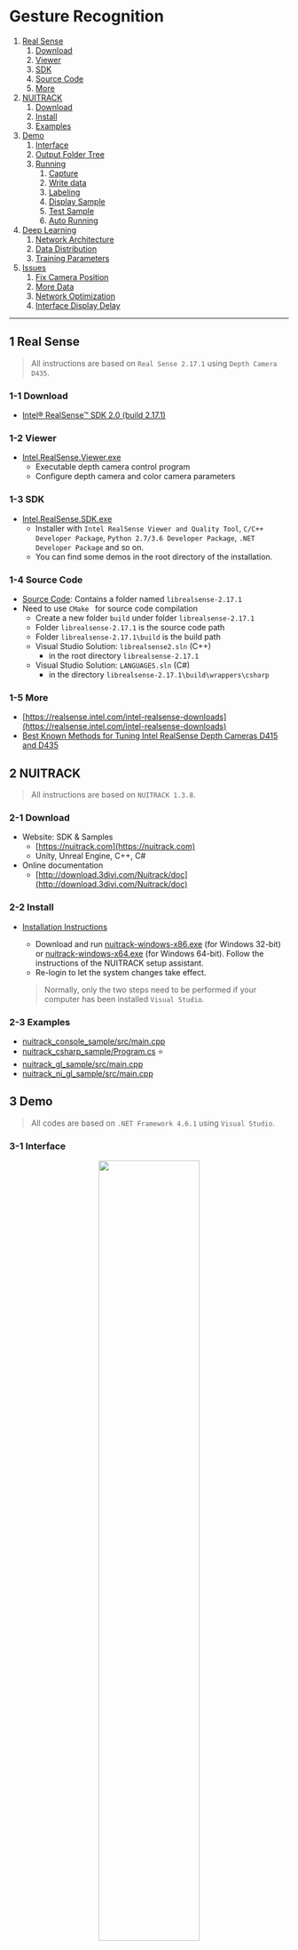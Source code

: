 # Gesture Recognition

1.  [Real Sense](#1-Real-Sense)
    1.  [Download](#1-1-Download)
    2.  [Viewer](#1-2-Viewer)
    3.  [SDK](#1-3-SDK)
    4.  [Source Code](#1-4-Source-Code)
    5.  [More](#1-5-More)
2.  [NUITRACK](#2-NUITRACK)
    1.  [Download](#2-1-Download)
    2.  [Install](#2-2-Install)
    3.  [Examples](#2-3-Examples)
3.  [Demo](#3-Demo)
    1.  [Interface](#3-1-Interface)
    2.  [Output Folder Tree](#3-2-Output-Folder-Tree)
    3.  [Running](#3-3-Running)
        1.  [Capture](#3-3-1-Capture)
        2.  [Write data](#3-3-2-Write-data)
        3.  [Labeling](#3-3-3-Labeling)
        4.  [Display Sample](#3-3-4-Display-Sample)
        5.  [Test Sample](#3-3-5-Test-Sample)
        6.  [Auto Running](#3-3-6-Auto-Running)
4.  [Deep Learning](#4-Deep-Learning)
    1.  [Network Architecture](#4-1-Network-Architecture)
    2.  [Data Distribution](#4-2-Data-Distribution)
    3.  [Training Parameters](#4-3-Training-Parameters)
5.  [Issues](#5-Issues)
    1.  [Fix Camera Position](#5-1-Fix-Camera-Position)
    2.  [More Data](#5-2-More-Data)
    3.  [Network Optimization](#5-3-Network-Optimization)
    4.  [Interface Display Delay](#5-4-Interface-Display-Delay)



---



## 1 Real Sense

>   All instructions are based on `Real Sense 2.17.1` using `Depth Camera D435`. 
>

### 1-1 Download

-   [Intel® RealSense™ SDK 2.0 (build 2.17.1)](https://github.com/IntelRealSense/librealsense/releases/tag/v2.17.1)

### 1-2 Viewer

-   [Intel.RealSense.Viewer.exe](https://github.com/IntelRealSense/librealsense/releases/download/v2.17.1/Intel.RealSense.Viewer.exe)
    -   Executable depth camera control program
    -   Configure depth camera and color camera parameters

### 1-3 SDK

-   [Intel.RealSense.SDK.exe](https://github.com/IntelRealSense/librealsense/releases/download/v2.17.1/Intel.RealSense.SDK.exe)
    -   Installer with `Intel RealSense Viewer and Quality Tool`, `C/C++ Developer Package`, `Python 2.7/3.6 Developer Package`, `.NET Developer Package` and so on.
    -   You can find some demos in the root directory of the installation.

### 1-4 Source Code

-   [Source Code](https://github.com/IntelRealSense/librealsense/archive/v2.17.1.zip): Contains a folder named `librealsense-2.17.1`
-   Need to use `CMake ` for source code compilation
    -   Create a new folder `build` under folder `librealsense-2.17.1`
    -   Folder `librealsense-2.17.1` is the source code path
    -   Folder `librealsense-2.17.1\build` is the build path
    -   Visual Studio Solution: `librealsense2.sln` (C++)
        -   in the root directory `librealsense-2.17.1`
    -   Visual Studio Solution: `LANGUAGES.sln` (C#)
        -   in the directory `librealsense-2.17.1\build\wrappers\csharp`

### 1-5 More

-   [https://realsense.intel.com/intel-realsense-downloads](https://realsense.intel.com/intel-realsense-downloads)
-   [Best Known Methods for Tuning Intel RealSense Depth Cameras D415 and D435](https://www.intel.com/content/dam/support/us/en/documents/emerging-technologies/intel-realsense-technology/BKMs_Tuning_RealSense_D4xx_Cam.pdf)



## 2 NUITRACK

>   All instructions are based on `NUITRACK 1.3.8`. 

### 2-1 Download

-   Website: SDK & Samples
    -   [https://nuitrack.com](https://nuitrack.com)
    -   Unity, Unreal Engine, C++, C#
-   Online documentation
    -   [http://download.3divi.com/Nuitrack/doc](http://download.3divi.com/Nuitrack/doc)

### 2-2 Install

-   [Installation Instructions ](http://download.3divi.com/Nuitrack/doc/Installation_page.html)

    -   Download and run [nuitrack-windows-x86.exe](http://download.3divi.com/Nuitrack/platforms/nuitrack-windows-x86.exe) (for Windows 32-bit) or [nuitrack-windows-x64.exe](http://download.3divi.com/Nuitrack/platforms/nuitrack-windows-x64.exe) (for Windows 64-bit). Follow the instructions of the NUITRACK setup assistant. 
    -   Re-login to let the system changes take effect. 

    >   Normally, only the two steps need to be performed if your computer has been installed `Visual Studio`.

### 2-3 Examples

-   [nuitrack_console_sample/src/main.cpp](http://download.3divi.com/Nuitrack/doc/nuitrack_console_sample_2src_2main_8cpp-example.html)
-   [nuitrack_csharp_sample/Program.cs](http://download.3divi.com/Nuitrack/doc/nuitrack_csharp_sample_2Program_8cs-example.html) :star:
-   [nuitrack_gl_sample/src/main.cpp](http://download.3divi.com/Nuitrack/doc/nuitrack_gl_sample_2src_2main_8cpp-example.html)
-   [nuitrack_ni_gl_sample/src/main.cpp](http://download.3divi.com/Nuitrack/doc/nuitrack_ni_gl_sample_2src_2main_8cpp-example.html)



## 3 Demo

>   All codes are based on `.NET Framework 4.6.1` using `Visual Studio`.

### 3-1 Interface

<div align = center>
    <img src = "img/Interface1.png", width = "60%"/>
</div>

-   ①: Display the color image and the skeleton data with red square dots.
-   ②: Display the judged gesture: `Standing`, `Sitting`, `Walking`, `StandUp`, `SitDown`, `TurnBack`.
-   ③: Display the skeleton data, 25 points (XYZ, 75 float data) per frame.
-   ④: The main control
    -   `Grab`: Start or stop the camera grab.
    -   `Write`: Enabled or disabled write skeleton data.
    -   `Auto`: Enabled or disabled recognize the gesture automatically.
    -   `FPS`: Frame per second, also timer grab interval equals `1000.0 / FPS`.
    -   `W`: The width of image, read only.
    -   `H`: The height of image, read only.
-   ⑤: Load and test `.pb` model
    -   `Load`: Load a `.pb` model.
    -   `Test`: Test a sample using the loaded model.
-   ⑥: Output window, not used yet.

<div align = center>
    <img src = "img/Interface2.png", width = "60%"/>
</div>

-   ⑦: Display the skeleton data index. The small flag indicates that the data under the index is valid. 
-   ⑧: Load and config data.
    -   `Load`: Select a `.txt` file, see [3-2 Output Folder Tree](#3-2-Output-Folder-Tree) for more instructions.
    -   Combine data: 
        -   `1st number` indicates that the data of each 60 frames is combined into one sample.
        -   `2nd number` indicates that overlaps the data of 30 frames between every two samples.
-   ⑨: Search and select data.
    -   `Search`: Search and display the images of the sample.
    -   `Auto`: Auto select the next batch images, `batchSize = CombineData(1st number)`.
    -   `▶`: Display the select data and images.
    -   `Delay`: The delay time of display image.
    -   `Dlt`: Delete useless images after labeling.
-   ⑩: Labeling, 3 buttons per label.
    -   `1st button`: Write label data. 
    -   `2nd button`: Open label folder.
    -   `3rd button`: Display label sample.

### 3-2 Output Folder Tree

```mermaid
graph TD
	A(Application.StartupPath)
	B1(Model: Save the pb model)
	B2(Output: Save the skeleton data)
	C0(Model Files: yyyy-MM-dd HH-mm-ss.pb)
	D0(All: Save the skeleton data)
	Dx(yyyy-MM-dd HH-mm-ss: Save the skeleton data)
	E1(Images: Images for each label)
	E2(Labels: Txt and md files for each label)
	E3(Data Infos: Data.txt)
	
	A --> B1
	A --> B2
	B1 --> C0
	B2 --> D0
	B2 --> Dx
	D0 --> E1
	D0 --> E2
	D0 --> E3
	Dx --> E1
	Dx --> E2
	Dx --> E3
```

### 3-3 Running

#### 3-3-1 Capture

-   Make sure the computer is connected to the depth camera. 
-   Click `Grab` button, the images will be displayed in real time.  

#### 3-3-2 Write data

-   Click `Write` button, the folder will be created under the `Output` folder with the format of current time `yyyy-MM-dd HH-mm-ss` as the folder name. For example, creating a folder named `2019-01-10 10-40-54`. 
-   Further, in the `2019-01-10 10-40-54` folder, two folder named `Images` and `Labels` are created and a txt file named `Data` is generated. 
    -   `Images`: The color image with the joint position of the body using square red dots. 
    -   `Labels`: Txt and md files for each label.
    -   `Data.txt`: The information of the skeleton data. Normally, only the word `Skeleton data (X, Y, Z) * 25 points. `. 
-   Click `Grab` button to capture image, at the same time, write images and data. Which one of the `Grab` button and the `Write` button is pressed first, there is no requirement for use.

#### 3-3-3 Labeling

-   After writing the data, stop `Grab` and `Write`, switch to interface 2, click the `Load Data` button, and select the `data.txt` file under the selected folder.
-   In the interface ⑦, all the skeleton data lists under the selected folder are displayed. The small flag indicates that the data under the index is valid. 
-   Next, you need to select enough continuous data manually, or use the `Auto` button to let the program  select the data automatically. 
-   While you select the data, Interface ① will display the images, determine the current gesture manually based on the image information, and click the corresponding `1st button` in interface ⑩. after that, a sample will be automatically saved.

#### 3-3-4 Display Sample

-   Same as `labeling`, click the `Load Data` button, and select the `data.txt` file under the selected folder.
-   Click the corresponding `2nd button` in interface ⑩, the program will automatically open the save path of the selected label's sample.
-   Click the corresponding `3rd button` in interface ⑩, the program will automatically display the images of the selected sample in interface ①.

#### 3-3-5 Test Sample

-   Click the `Load` button in interface ⑤ and select the `.pb` model file to be tested. 
-   The first call to the model requires 3000ms to run, and the next run is less than 10ms. I do not know why. So when I load the model, I will call the model once to ensure that it will not time out when it is running automatically.
-   Click the `Test` button in interface ⑤ and select a sample, then the result will be displayed in ②. 

#### 3-3-6 Auto Running

-   Click the `Auto` button in interface ④, the program will automatically load the preset model, the model path can be modified by the `m_PB_URL` variable.
-   Click `Grab` button. 
-   Start your performance. 



## 4 Deep Learning

>   All codes are based on `Python 3.6.7 64-bit (TendorFlow)` using `Visual Studio Code`.

### 4-1 Network Architecture

A DNN(Deep Neural Network) architecture. (Multilayer perceptron 多层感知器)

```python
def dnn_5(inputs, num_classes=6, is_training=True, dropout_keep_prob=0.8, reuse=tf.AUTO_REUSE, scope='dnn_5'):
    ''' A DNN architecture with 4 hidden layers. 

        input --> (hidden layer) x 4 --> output

        hidden_layer_notes = [4096, 1024, 256, 64]
        1 x 4500 --> 1 x 4096 --> 1 x 1024 --> 1 x 256 --> 1 x 64 --> 1 x num_output

        Args:
            inputs           : The input data sets whose shape likes [1 x 4500]. 
            num_classes      : The number of output classes. 
            is_training      : Is training, if yes, it will ignore dropout_keep_prob.  
            dropout_keep_prob: The value of dropout parameter. 
            reuse            : 
            scope            :

        Return:
            net: The output of the net which do not input tf.nn.softmax. 

        Raise:

    '''
    with tf.variable_scope(scope, 'dnn_5', [inputs], reuse=reuse):
        ### hidden_layer_notes
        hidden_layer_notes = [4096, 1024, 256, 64]

        ### 1: hidden layer 1
        # 1 x 4500 --> 1 x 4096
        with tf.variable_scope('hidden1'):
            net = slim.fully_connected(inputs, hidden_layer_notes[0], scope='fc')
            net = slim.dropout(net, dropout_keep_prob, is_training=is_training, scope='dropout')
            
        ### 2: hidden layer 2
        # 1 x 4096 --> 1 x 1024
        with tf.variable_scope('hidden2'):
            net = slim.fully_connected(net, hidden_layer_notes[1], scope='fc')
            net = slim.dropout(net, dropout_keep_prob, is_training=is_training, scope='dropout')

        ### 3: hidden layer 3
        # 1 x 1024 --> 1 x 256
        with tf.variable_scope('hidden3'):
            net = slim.fully_connected(net, hidden_layer_notes[2], scope='fc')
            net = slim.dropout(net, dropout_keep_prob, is_training=is_training, scope='dropout')

        ### 4: hidden layer 4
        # 1 x 256 --> 1 x 64
        with tf.variable_scope('hidden4'):
            net = slim.fully_connected(net, hidden_layer_notes[3], scope='fc')
            net = slim.dropout(net, dropout_keep_prob, is_training=is_training, scope='dropout')
            
        ### 5: output layer
        # 1 x 64 --> 1 x num_classes
        with tf.variable_scope('output'):
            net = slim.fully_connected(net, num_classes, activation_fn=None, scope='fc')

        ### return
        return net
```

### 4-2 Data Distribution

|       | Standing | Sitting | Walking | StandUp | SitDown | TurnBack | All  |
| :---: | :------: | :-----: | :-----: | :-----: | :-----: | :------: | :--: |
| train |   227    |   229   |   135   |   193   |   194   |   150    | 1128 |
|  vld  |    0     |    0    |    0    |    0    |    0    |    0     |  0   |
| test  |    51    |   70    |   30    |   43    |   57    |    30    | 281  |
|  All  |   278    |   299   |   165   |   236   |   251   |   180    | 1409 |

### 4-3 Training Parameters

```
# ----------------------------------------------------------------------- #
# ------------------------ Run net at 2018-12-19 ------------------------ #
# ----------------------------------------------------------------------- #
# ---------------- train_step: 15000
# ---------------- batch_size: 32
# ---------------- learning_rate: 0.0001
# ---------------- dropout_keep_prob: 1.0

# ---------------- Test accuracy: 93.5943 %
```



## 5 Issues

### 5-1 Fix Camera Position

>   In my current experiment, the height of the camera is about 75 cm, and the angle of the camera is horizontal forward. All data collected is based on this premise.
>
>   This causes the gesture recognition result to deteriorate when the camera height or the camera angle is changed. 
>
>   For example, when raising the height of the camera, `Standing` is easily judged as `Sitting`.

-   I think the initial work should be to determine where the camera is installed.
-   Fix camera position, like fixing the camera to the corner of the ceiling of the room, which can make sure the field of view to cover the entire room.

### 5-2 More Data

>   Now, I only have 1409 samples. For deep learning, this number is too small.

-   I suggest finding more people and collecting more data after fixing the camera.

### 5-3 Network Optimization

>   I combine 60 frames of images with 25 points (75 float numbers) per frame, so 4500 float numbers are combined into a vector sample. 

-   The composition of the sample needs to be optimized. 

>   The network architecture is based on `Multilayer Perceptron`. 

-   It is the simplest network, so there is still a lot of optimization space.

### 5-4 Interface Display Delay

>   In the automatic running state, the gesture name displayed on interface ② has obvious delay.

-   Demo program bug, I will fix it as soon as possible. 





















